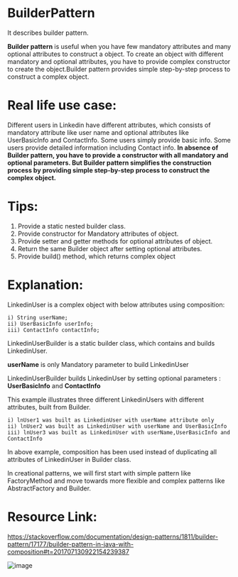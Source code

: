 # BuilderPattern
It describes builder pattern.

**Builder pattern** is useful when you have few mandatory attributes and many optional attributes to construct a object. To create an object with different mandatory and optional attributes, you have to provide complex constructor to create the object.Builder pattern provides simple step-by-step process to construct a complex object.

# Real life use case:

Different users in Linkedin have different attributes, which consists of mandatory attribute like user name and optional attributes like UserBasicInfo and ContactInfo. Some users simply provide basic info. Some users provide detailed information including Contact info. **In absence of Builder pattern, you have to provide a constructor with all mandatory and optional parameters. But Builder pattern simplifies the construction process by providing simple step-by-step process to construct the complex object.**

# Tips:

1. Provide a static nested builder class.
2. Provide constructor for Mandatory attributes of object.
3. Provide setter and getter methods for optional attributes of object.
4. Return the same Builder object after setting optional attributes.
5. Provide build() method, which returns complex object


# Explanation:

LinkedinUser is a complex object with below attributes using composition:

    i) String userName;
    ii) UserBasicInfo userInfo;
    iii) ContactInfo contactInfo;


LinkedinUserBuilder is a static builder class, which contains and builds LinkedinUser.

**userName** is only Mandatory parameter to build LinkedinUser

LinkedinUserBuilder builds LinkedinUser by setting optional parameters : **UserBasicInfo** and  **ContactInfo**

This example illustrates three different LinkedinUsers with different attributes, built from Builder.


    i) lnUser1 was built as LinkedinUser with userName attribute only
    ii) lnUser2 was built as LinkedinUser with userName and UserBasicInfo
    iii) lnUser3 was built as LinkedinUser with userName,UserBasicInfo and ContactInfo

In above example, composition has been used instead of duplicating all attributes of LinkedinUser in Builder class.

In creational patterns, we will first start with simple pattern like FactoryMethod and move towards more flexible and complex patterns like AbstractFactory and Builder.

# Resource Link:
https://stackoverflow.com/documentation/design-patterns/1811/builder-pattern/17177/builder-pattern-in-java-with-composition#t=201707130922154239387

![image](http://imgur.com/a/kOJUz)
